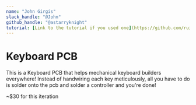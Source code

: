 ```yaml
---
name: "John Girgis"
slack_handle: "@John"
github_handle: "@astarryknight"
tutorial: [Link to the tutorial if you used one](https://github.com/ruiqimao/keyboard-pcb-guide)
---
```


# Keyboard PCB

<!-- Describe your board in 2-3 sentences. What are you making? What will it do? -->
This is a Keyboard PCB that helps mechanical keyboard builders everywhere! Instead of handwiring each
key meticulously, all you have to do is solder onto the pcb and solder a controller and you're done!

<!-- How much is it going to cost? -->
~$30 for this iteration

<!-- Tell us a little bit about your design process. What were some challenges? What helped? ***Totally optional*** -->
